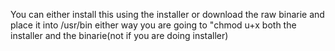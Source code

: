 You can either install this using the installer or download the raw binarie and place it into /usr/bin
either way you are going to "chmod u+x both the installer and the binarie(not if you are doing installer)
